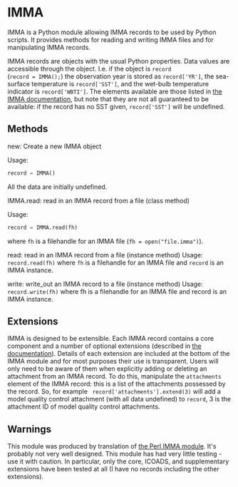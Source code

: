 # IMMA

IMMA is a Python module allowing IMMA records to be used by Python scripts. 
It provides methods for reading and writing IMMA files and for manipulating IMMA records.

IMMA records are objects with the usual Python properties. 
Data values are accessible through the object. I.e. if the object is `record`  
(`record = IMMA();`) the observation year is stored as `record['YR']`, 
the sea-surface temperature is `record['SST']`, and the wet-bulb temperature indicator is 
`record['WBTI']`. The elements available are those listed in 
[the IMMA documentation](http://icoads.noaa.gov/e-doc/imma/imma_short.pdf), 
but note that they are not all guaranteed to be available: if the record has no SST given, 
`record['SST']` will be undefined.

## Methods

new: Create a new IMMA object

Usage:
```python
record = IMMA()
```

All the data are initially undefined.

IMMA.read: read in an IMMA record from a file (class method)

Usage: 
```python
record = IMMA.read(fh)
```
where `fh` is a filehandle for an IMMA file (`fh = open("file.imma")`).

read: read in an IMMA record from a file (instance method)
Usage: `record.read(fh)`
where `fh` is a filehandle for an IMMA file and `record` is an IMMA instance.

write: write_out an IMMA record to a file (instance method)
Usage: `record.write(fh)`
where fh is a filehandle for an IMMA file and record is an IMMA instance. 


## Extensions

IMMA is designed to be extensible. Each IMMA record contains a core component and a number of optional extensions (described in <a href="http://icoads.noaa.gov/e-doc/imma">the documentation</a>).
Details of each extension are included at the bottom of the IMMA module and for most purposes their use is transparent. 
Users will only need to be aware of them when explicitly adding or deleting an attachment from an IMMA record. 
To do this, manipulate the `attachments` element of the IMMA record: this is a list of the attachments possessed by the record. 
So, for example ` record['attachments'].extend(3)` will add a model quality control attachment (with all data undefined) to `record`, 3 is the attachment ID of model quality control attachments.


## Warnings

This module was produced by translation of <a href="../perl_module">the Perl IMMA module</a>. It's probably not very well designed.
This module has had very little testing - use it with caution. In particular, only the core, ICOADS, and supplementary extensions have been tested at all (I have no records including the other extensions).
